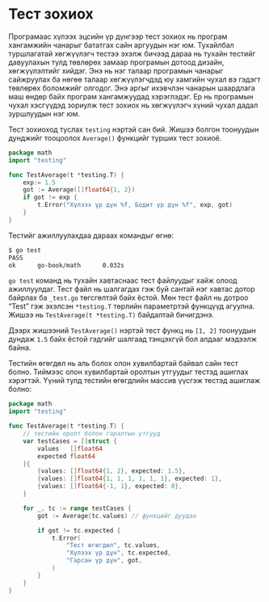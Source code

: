 # Тест зохиох

Програмаас хүлээх эцсийн үр дүнгээр тест зохиох нь програм хангамжийн чанарыг бататгах сайн аргуудын нэг юм. Тухайлбал туршлагатай хөгжүүлэгч тестээ эхэлж бичээд дараа нь тухайн тестийг давуулахын тулд төвлөрөх замаар програмын дотоод дизайн, хөгжүүлэлтийг хийдэг. Энэ нь нэг талаар програмын чанарыг сайжруулах ба нөгөө талаар хөгжүүлэгчдэд юу хамгийн чухал вэ гэдэгт төвлөрөх боломжийг олгодог. Энэ аргыг ихэвчлэн чанарын шаардлага маш өндөр байх програм хангамжуудад хэрэглэдэг. Ер нь програмын чухал хэсгүүдэд зориулж тест зохиох нь хөгжүүлэгч хүний чухал дадал зуршлуудын нэг юм.

Тест зохиоход туслах `testing` нэртэй сан бий. Жишээ болгон тоонуудын дунджийг тооцоолох `Average()` функцийг турших тест зохиоё.

```go
package math
import "testing"

func TestAverage(t *testing.T) {
    exp:= 1.5
    got := Average([]float64{1, 2})
    if got != exp {
        t.Error("Хүлээх үр дүн %f, Бодит үр дүн %f", exp, got)
    }
}
```

Тестийг ажиллуулахдаа дараах командыг өгнө:

```sh
$ go test
PASS
ok      go-book/math      0.032s
```

`go test` команд нь тухайн хавтаснаас тест файлуудыг хайж олоод ажиллуулдаг. Тест файл нь шалгагдах гэж  буй сантай нэг хавтас дотор байрлах ба `_test.go` төгсгөлтэй байх ёстой. Мөн тест файл нь дотроо “Test” гэж эхэлсэн `*testing.T` төрлийн параметртэй функцүүд агуулна. Жишээ нь `TestAverage(t *testing.T)` байдалтай бичигдэнэ.

Дээрх жишээний `TestAverage()` нэртэй тест функц нь `[1, 2]` тоонуудын дундаж `1.5` байх ёстой гэдгийг шалгаад тэнцэхгүй бол алдааг мэдээлж байна.

Тестийн өгөгдөл нь аль болох олон хувилбартай байвал сайн тест болно. Тиймээс олон хувилбартай оролтын утгуудыг тестэд ашиглах хэрэгтэй. Үүний тулд тестийн өгөгдлийн массив үүсгэж тестэд ашиглаж болно:

```go
package math
import "testing"

func TestAverage(t *testing.T) {
	// тестийн оролт болон гаралтын утгууд
	var testCases = []struct {
		values   []float64
		expected float64
	}{
		{values: []float64{1, 2}, expected: 1.5},
		{values: []float64{1, 1, 1, 1, 1, 1}, expected: 1},
		{values: []float64{-1, 1}, expected: 0},
	}

	for _, tc := range testCases {
		got := Average(tc.values) // функцийг дуудах

		if got != tc.expected {
			t.Error(
				"Тест өгөгдөл", tc.values,
				"Хүлээх үр дүн", tc.expected,
				"Гарсан үр дүн", got,
			)
		}
	}
}
```



